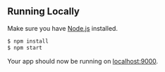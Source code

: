 ## Running Locally

Make sure you have [Node.js](http://nodejs.org/) installed.

```sh
$ npm install
$ npm start
```

Your app should now be running on [localhost:9000](http://localhost:9000/).